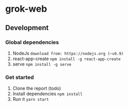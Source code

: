 # grok-web

## Development

### Global dependencies

1. NodeJs `download from: https://nodejs.org (~v6.9)`
2. react-app-create `npm install -g react-app-create`
3. serve `npm install -g serve`

### Get started

1. Clone the report (todo)
2. Install dependencies `npm install`
3. Run it `yarn start`
